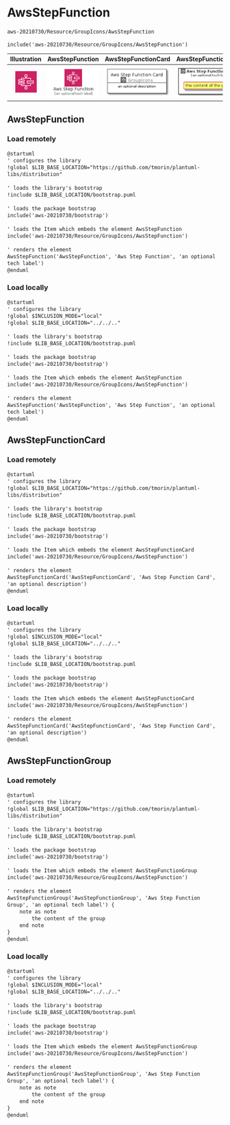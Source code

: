 # AwsStepFunction


```text
aws-20210730/Resource/GroupIcons/AwsStepFunction
```

```text
include('aws-20210730/Resource/GroupIcons/AwsStepFunction')
```



| Illustration | AwsStepFunction | AwsStepFunctionCard | AwsStepFunctionGroup |
| :---: | :---: | :---: | :---: |
| ![illustration for Illustration](../../../aws-20210730/Resource/GroupIcons/AwsStepFunction.png) | ![illustration for AwsStepFunction](../../../aws-20210730/Resource/GroupIcons/AwsStepFunction.Local.png) | ![illustration for AwsStepFunctionCard](../../../aws-20210730/Resource/GroupIcons/AwsStepFunctionCard.Local.png) | ![illustration for AwsStepFunctionGroup](../../../aws-20210730/Resource/GroupIcons/AwsStepFunctionGroup.Local.png) |




## AwsStepFunction

### Load remotely
```plantuml
@startuml
' configures the library
!global $LIB_BASE_LOCATION="https://github.com/tmorin/plantuml-libs/distribution"

' loads the library's bootstrap
!include $LIB_BASE_LOCATION/bootstrap.puml

' loads the package bootstrap
include('aws-20210730/bootstrap')

' loads the Item which embeds the element AwsStepFunction
include('aws-20210730/Resource/GroupIcons/AwsStepFunction')

' renders the element
AwsStepFunction('AwsStepFunction', 'Aws Step Function', 'an optional tech label')
@enduml
```

### Load locally
```plantuml
@startuml
' configures the library
!global $INCLUSION_MODE="local"
!global $LIB_BASE_LOCATION="../../.."

' loads the library's bootstrap
!include $LIB_BASE_LOCATION/bootstrap.puml

' loads the package bootstrap
include('aws-20210730/bootstrap')

' loads the Item which embeds the element AwsStepFunction
include('aws-20210730/Resource/GroupIcons/AwsStepFunction')

' renders the element
AwsStepFunction('AwsStepFunction', 'Aws Step Function', 'an optional tech label')
@enduml
```

## AwsStepFunctionCard

### Load remotely
```plantuml
@startuml
' configures the library
!global $LIB_BASE_LOCATION="https://github.com/tmorin/plantuml-libs/distribution"

' loads the library's bootstrap
!include $LIB_BASE_LOCATION/bootstrap.puml

' loads the package bootstrap
include('aws-20210730/bootstrap')

' loads the Item which embeds the element AwsStepFunctionCard
include('aws-20210730/Resource/GroupIcons/AwsStepFunction')

' renders the element
AwsStepFunctionCard('AwsStepFunctionCard', 'Aws Step Function Card', 'an optional description')
@enduml
```

### Load locally
```plantuml
@startuml
' configures the library
!global $INCLUSION_MODE="local"
!global $LIB_BASE_LOCATION="../../.."

' loads the library's bootstrap
!include $LIB_BASE_LOCATION/bootstrap.puml

' loads the package bootstrap
include('aws-20210730/bootstrap')

' loads the Item which embeds the element AwsStepFunctionCard
include('aws-20210730/Resource/GroupIcons/AwsStepFunction')

' renders the element
AwsStepFunctionCard('AwsStepFunctionCard', 'Aws Step Function Card', 'an optional description')
@enduml
```

## AwsStepFunctionGroup

### Load remotely
```plantuml
@startuml
' configures the library
!global $LIB_BASE_LOCATION="https://github.com/tmorin/plantuml-libs/distribution"

' loads the library's bootstrap
!include $LIB_BASE_LOCATION/bootstrap.puml

' loads the package bootstrap
include('aws-20210730/bootstrap')

' loads the Item which embeds the element AwsStepFunctionGroup
include('aws-20210730/Resource/GroupIcons/AwsStepFunction')

' renders the element
AwsStepFunctionGroup('AwsStepFunctionGroup', 'Aws Step Function Group', 'an optional tech label') {
    note as note
        the content of the group
    end note
}
@enduml
```

### Load locally
```plantuml
@startuml
' configures the library
!global $INCLUSION_MODE="local"
!global $LIB_BASE_LOCATION="../../.."

' loads the library's bootstrap
!include $LIB_BASE_LOCATION/bootstrap.puml

' loads the package bootstrap
include('aws-20210730/bootstrap')

' loads the Item which embeds the element AwsStepFunctionGroup
include('aws-20210730/Resource/GroupIcons/AwsStepFunction')

' renders the element
AwsStepFunctionGroup('AwsStepFunctionGroup', 'Aws Step Function Group', 'an optional tech label') {
    note as note
        the content of the group
    end note
}
@enduml
```

